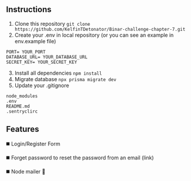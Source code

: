 ## Instructions
1) Clone this repository
```git clone https://github.com/KelfinTDetonator/Binar-challenge-chapter-7.git```
2) Create your .env in local repository (or you can see an example in env.example file)
```
PORT= YOUR_PORT
DATABASE_URL= YOUR_DATABASE_URL
SECRET_KEY= YOUR_SECRET_KEY
```
3) Install all dependencies ```npm install```
4) Migrate database ```npx prisma migrate dev```
5) Update your .gitignore
```
node_modules
.env
README.md
.sentryclirc
```
## Features
:black_medium_square: Login/Register Form

:black_medium_square: Forget password to reset the password from an email (link)

:black_medium_square: Node mailer :e-mail:
